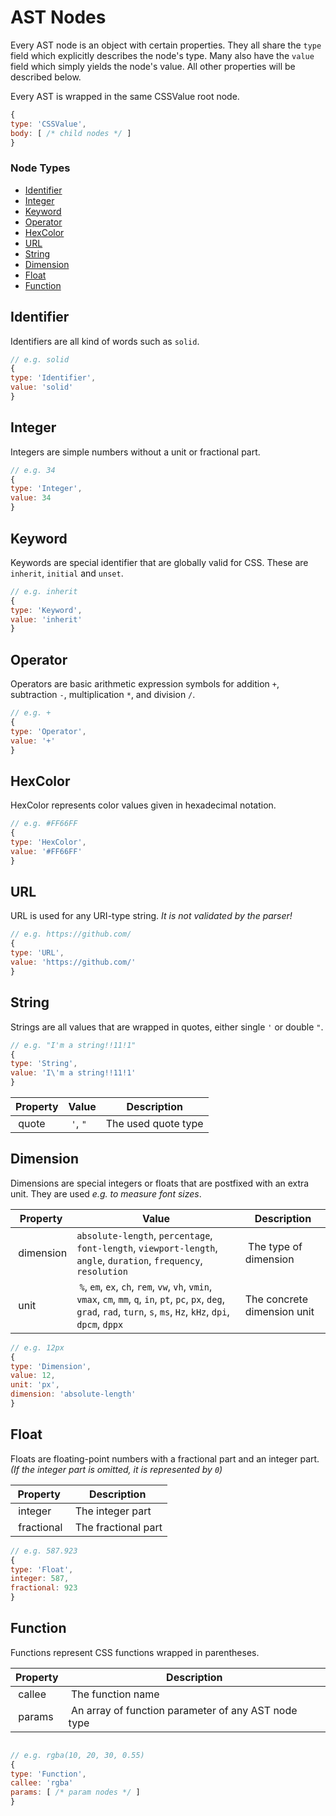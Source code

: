 
# AST Nodes
Every AST node is an object with certain properties. They all share the `type` field which explicitly describes the node's type. Many also have the `value` field which simply yields the node's value. All other properties will be described below.<br>

Every AST is wrapped in the same CSSValue root node.
```javascript
{
type: 'CSSValue',
body: [ /* child nodes */ ]
}
```

### Node Types
* [Identifier](#identifier)
* [Integer](#integer)
* [Keyword](#keyword)
* [Operator](#operator)
* [HexColor](#hexcolor)
* [URL](#url)
* [String](#string)
* [Dimension](#dimension)
* [Float](#float)
* [Function](#function)

## Identifier
Identifiers are all kind of words such as `solid`.
```javascript
// e.g. solid
{
type: 'Identifier',
value: 'solid'
}
```

## Integer
Integers are simple numbers without a unit or fractional part.
```javascript
// e.g. 34
{
type: 'Integer',
value: 34
}
```

## Keyword
Keywords are special identifier that are globally valid for CSS. These are `inherit`, `initial` and `unset`.
```javascript
// e.g. inherit
{
type: 'Keyword',
value: 'inherit'
}
```

## Operator
Operators are basic arithmetic expression symbols for addition `+`, subtraction `-`, multiplication `*`, and division `/`.

```javascript
// e.g. +
{
type: 'Operator',
value: '+'
}
```

## HexColor
HexColor represents color values given in hexadecimal notation.

```javascript
// e.g. #FF66FF
{
type: 'HexColor',
value: '#FF66FF'
}
```

## URL
URL is used for any URI-type string. *It is not validated by the parser!*

```javascript
// e.g. https://github.com/
{
type: 'URL',
value: 'https://github.com/'
}
```

## String
Strings are all values that are wrapped in quotes, either single `'` or double `"`.

```javascript
// e.g. "I'm a string!!11!1"
{
type: 'String',
value: 'I\'m a string!!11!1'
}
```

| Property | Value | Description |
| ------ | --- | ------ |
| quote | `'`, `"` | The used quote type |

## Dimension
Dimensions are special integers or floats that are postfixed with an extra unit. They are used *e.g. to measure font sizes*.


| Property | Value | Description |
| ------ | --- |  ------ |
| dimension | `absolute-length`, `percentage`, `font-length`, `viewport-length`, `angle`, `duration`, `frequency`, `resolution` |  The type of dimension |
| unit | `%`, `em`, `ex`, `ch`, `rem`, `vw`, `vh`, `vmin`, `vmax`, `cm`, `mm`, `q`, `in`, `pt`, `pc`, `px`, `deg`, `grad`, `rad`, `turn`, `s`, `ms`, `Hz`, `kHz`, `dpi`, `dpcm`, `dppx`  | The concrete dimension unit |


```javascript
// e.g. 12px
{
type: 'Dimension',
value: 12,
unit: 'px',
dimension: 'absolute-length'
}
```

## Float
Floats are floating-point numbers with a fractional part and an integer part. *(If the integer part is omitted, it is represented by `0`)*


| Property | Description |
| ------ | ------ |
| integer | The integer part |
| fractional | The fractional part |

```javascript
// e.g. 587.923
{
type: 'Float',
integer: 587,
fractional: 923
}
```

## Function
Functions represent CSS functions wrapped in parentheses.

| Property | Description |
| ------ | ------ |
| callee | The function name |
| params | An array of function parameter of any AST node type |

```javascript

// e.g. rgba(10, 20, 30, 0.55)
{
type: 'Function',
callee: 'rgba'
params: [ /* param nodes */ ]
}
```
